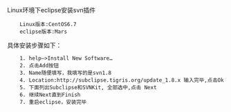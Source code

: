 

Linux环境下eclipse安装svn插件      
```
	Linux版本:CentOS6.7
	eclipse版本:Mars
```

具体安装步骤如下：
```
	1. help–>Install New Software…
	2. 点击Add按钮
	3. Name随便填写，我填写的是svn1.8
	4. Location:http://subclipse.tigris.org/update_1.8.x 输入完毕,点击Ok
	5. 下面列出Subclipse和SVNKit, 全部选中,点击 Next
	6. 继续Next直到Finish
	7. 重启eclipse，安装完毕
```



